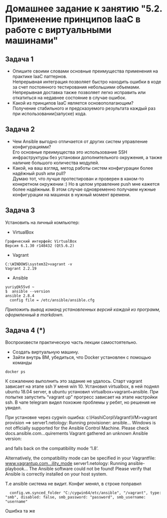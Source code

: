 
# Домашнее задание к занятию "5.2. Применение принципов IaaC в работе с виртуальными машинами"


## Задача 1

- Опишите своими словами основные преимущества применения на практике IaaC паттернов.  
Непрерывная интеграция позволяет быстро находить ошибки в коде за счет постоянного тестирования небольшими объемами. Непрерывная доставка также позволяет легко исправить или откатиться на недавнее состояние в случае ошибок. 
- Какой из принципов IaaC является основополагающим?  
Получение стабильного и предсказуемого результата каждый раз при использовании(запуске) кода. 

## Задача 2

- Чем Ansible выгодно отличается от других систем управление конфигурациями?  
Его основные преимущества это использование SSH инфраструктуры без установки дополнительного окружения, а также наличие большого количества модулей.  
- Какой, на ваш взгляд, метод работы систем конфигурации более надёжный push или pull?  
Думаю тот, что лучше протестирован и проверен в каком-то конкретном окружении :) Но в целом управление push мне кажется более надёжным. В этом случае одновременно получаем нужные конфигурации на машинах в нужный момент времени. 

## Задача 3

Установить на личный компьютер:

- VirtualBox  
```
Графический интерфейс VirtualBox
Версия 6.1.30 r148432 (Qt5.6.2)
```
- Vagrant  
```
C:\WINDOWS\system32>vagrant -v
Vagrant 2.2.19
```
- Ansible  
```
yuriy@k55vd ~
$  ansible --version
ansible 2.8.4
  config file = /etc/ansible/ansible.cfg
```
*Приложить вывод команд установленных версий каждой из программ, оформленный в markdown.*

## Задача 4 (*)

Воспроизвести практическую часть лекции самостоятельно.

- Создать виртуальную машину.
- Зайти внутрь ВМ, убедиться, что Docker установлен с помощью команды
```
docker ps
```

К сожалению выполнить это задание не удалось.
Старт vagrant зависает на этапе ssh
У меня win 10. Установил virtualbox, в ней поднял ubuntu 18.04 server, в ubuntu установил virtualbox+vagrant+ansible. При попытке запустить “vagrant up” прогресс зависает на этапе настройки ssh. В чате telegram видел похожие проблемы у ребят, но решения не увидел.

При установке через cygwin ошибка: c:\HashiCorp\Vagrant\VM>vagrant provision
==> server1.netology: Running provisioner: ansible…
Windows is not officially supported for the Ansible Control Machine.
Please check docs.ansible.com...quirements
Vagrant gathered an unknown Ansible version:

and falls back on the compatibility mode ‘1.8’.

Alternatively, the compatibility mode can be specified in your Vagrantfile:
www.vagrantup.com...ility_mode
server1.netology: Running ansible-playbook…
The Ansible software could not be found! Please verify
that Ansible is correctly installed on your host system.

Т.е ansible система не видит. Конфиг менял, в строке  поправил
```Vagrant.configure(2) do |config|
  config.vm.synced_folder "C:/cygwin64/etc/ansible", "/vagrant", type: "smb", disabled: false, smb_password: "password", smb_username: "username"
  ```
  Ошибка та же
